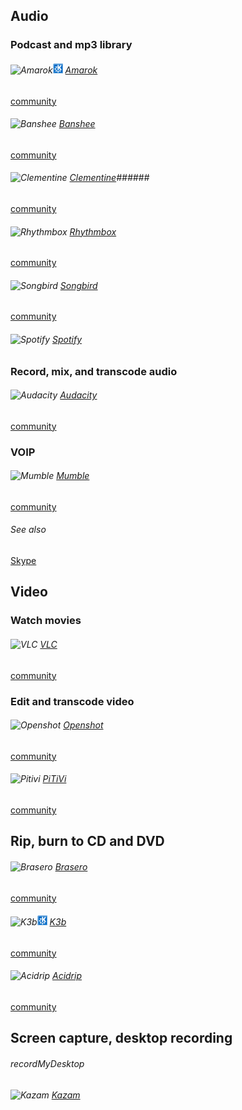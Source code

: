 ## Audio  ##

### Podcast and mp3 library ###

###### ![][img-amarok]![KDE][emblem-kde] [Amarok][homepage-amarok] ######
[community][community-amarok]
###### ![][img-banshee] [Banshee][homepage-banshee] <a id="banshee"/> ######
[community][community-banshee]
###### ![][img-clementine] [Clementine][homepage-clementine]######
[community][community-clementine]
###### ![][img-rhythmbox] [Rhythmbox][homepage-rhythmbox] ######
[community][community-rhythmbox]
###### ![][img-songbird] [Songbird][homepage-songbird] ######
[community][community-songbird]
###### ![][img-spotify] [Spotify][homepage-spotify] ######

### Record, mix, and transcode audio ###

###### ![][img-audacity] [Audacity][homepage-audacity] ######
[community][community-audacity]

### VOIP ###

###### ![][img-mumble] [Mumble][homepage-mumble] ######

[community][community-mumble]

###### See also ######

[Skype][anchor-skype]

## Video ##

### Watch movies ###

###### ![][img-vlc] [VLC][homepage-vlc] ######

[community][community-vlc]

### Edit and transcode video ###

###### ![][img-openshot] [Openshot][homepage-openshot] ######

[community][community-openshot]

###### ![][img-pitivi] [PiTiVi][homepage-pitivi] ######

[community][community-pitivi]

## Rip, burn to CD and DVD ##

###### ![][img-brasero] [Brasero][homepage-brasero] ######
[community][community-brasero]
###### ![][img-k3b]![KDE][emblem-kde] [K3b][homepage-k3b] ######
[community][community-k3b]
###### ![][img-acidrip] [Acidrip][homepage-acidrip] ######
[community][community-acidrip]

## Screen capture, desktop recording ##

###### recordMyDesktop ######
###### ![][img-kazam] [Kazam][homepage-kazam] ######

[anchor-skype]: Messaging#wiki-skype

[community-acidrip]: http://community.linuxmint.com/software/view/acidrip
[community-amarok]: http://community.linuxmint.com/software/view/amarok
[community-audacity]: http://community.linuxmint.com/software/view/audacity
[community-banshee]: http://community.linuxmint.com/software/view/banshee
[community-brasero]: http://community.linuxmint.com/software/view/brasero
[community-clementine]: http://community.linuxmint.com/software/view/clementine
[community-k3b]: http://community.linuxmint.com/software/view/k3b
[community-mumble]: http://community.linuxmint.com/software/view/mumble
[community-openshot]: http://community.linuxmint.com/software/view/openshot
[community-pitivi]: http://community.linuxmint.com/software/view/pitivi
[community-rhythmbox]: http://community.linuxmint.com/software/view/rhythmbox
[community-songbird]: http://community.linuxmint.com/software/view/songbird
[community-spotify]: http://community.linuxmint.com/software/view/spotify
[community-vlc]: http://community.linuxmint.com/software/view/vlc

[emblem-kde]: image/boston.png "KDE"

[homepage-acidrip]: http://sourceforge.net/projects/acidrip/ "Acidrip"
[homepage-amarok]: http://amarok.kde.org/ "Amarok"
[homepage-audacity]: http://audacity.sourceforge.net/ "Audacity"
[homepage-banshee]: http://banshee.fm/ "Banshee"
[homepage-brasero]: http://projects.gnome.org/brasero/ "Brasero"
[homepage-clementine]: http://www.clementine-player.org/
[homepage-k3b]: http://www.k3b.org/ "K3b"
[homepage-kazam]: https://launchpad.net/kazam/+download "Kazam"
[homepage-mumble]: http://mumble.sourceforge.net/ "Mumble"
[homepage-openshot]: http://www.openshotvideo.com/
[homepage-pitivi]: http://www.pitivi.org/ "PiTiVi"
[homepage-rhythmbox]: http://projects.gnome.org/rhythmbox/ "Rhythmbox"
[homepage-songbird]: http://getsongbird.com/ "Songbird"
[homepage-spotify]: http://www.spotify.com/ "Spotify"
[homepage-vlc]: http://www.videolan.org/vlc/ "VLC"

[img-acidrip]: image/acidrip.png "Acidrip"
[img-amarok]: image/amarok.png "Amarok"
[img-audacity]: image/audacity.png "Audacity"
[img-banshee]: image/banshee.png "Banshee"
[img-brasero]: image/brasero.png "Brasero"
[img-clementine]: image/clementine.png "Clementine"
[img-k3b]: image/k3b.png "K3b"
[img-kazam]: image/kazam.png "Kazam"
[img-mumble]: image/mumble.png "Mumble"
[img-openshot]: image/openshot.png "Openshot"
[img-pitivi]: image/pitivi.png "Pitivi"
[img-rhythmbox]: image/rhythmbox.png "Rhythmbox"
[img-songbird]: image/songbird.png "Songbird"
[img-spotify]: image/spotify.png "Spotify"
[img-vlc]: image/vlc.png "VLC"